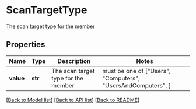 # ScanTargetType

The scan target type for the member

## Properties
Name | Type | Description | Notes
------------ | ------------- | ------------- | -------------
**value** | **str** | The scan target type for the member |  must be one of ["Users", "Computers", "UsersAndComputers", ]

[[Back to Model list]](../README.md#documentation-for-models) [[Back to API list]](../README.md#documentation-for-api-endpoints) [[Back to README]](../README.md)


